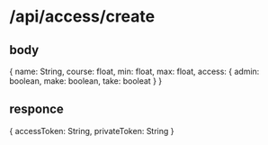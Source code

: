 # /api/access/create 

## body 
{
    name: String,
    course: float,
    min: float,
    max: float,
    access: {
        admin: boolean,
        make: boolean,
        take: booleat
    }
}

## responce

{
    accessToken: String, 
    privateToken: String
}

